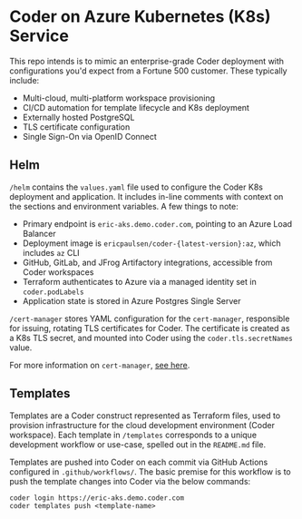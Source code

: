 # Coder on Azure Kubernetes (K8s) Service

This repo intends is to mimic an enterprise-grade Coder
deployment with configurations you'd expect from a Fortune 500 customer. These
typically include:

- Multi-cloud, multi-platform workspace provisioning
- CI/CD automation for template lifecycle and K8s deployment
- Externally hosted PostgreSQL
- TLS certificate configuration
- Single Sign-On via OpenID Connect

## Helm

`/helm` contains the `values.yaml` file used to configure the Coder K8s deployment and
application. It includes in-line comments with context on the sections
and environment variables. A few things to note:

- Primary endpoint is `eric-aks.demo.coder.com`, pointing to an Azure Load Balancer
- Deployment image is `ericpaulsen/coder-{latest-version}:az`, which includes `az` CLI
- GitHub, GitLab, and JFrog Artifactory integrations, accessible from Coder workspaces
- Terraform authenticates to Azure via a managed identity set in `coder.podLabels`
- Application state is stored in Azure Postgres Single Server

`/cert-manager` stores YAML configuration for the `cert-manager`, responsible
for issuing, rotating TLS certificates for Coder. The certificate is
created as a K8s TLS secret, and mounted into Coder using the `coder.tls.secretNames` value.

For more information on `cert-manager`, [see here](https://cert-manager.io/).

## Templates

Templates are a Coder construct represented as Terraform files, used to
provision infrastructure for the cloud development environment (Coder workspace).
Each template in `/templates` corresponds to a unique development workflow or
use-case, spelled out in the `README.md` file.

Templates are pushed into Coder on each commit via GitHub Actions configured in `.github/workflows/`.
The basic premise for this workflow is to push the template changes into Coder
via the below commands:

```fish
coder login https://eric-aks.demo.coder.com
coder templates push <template-name>
```

